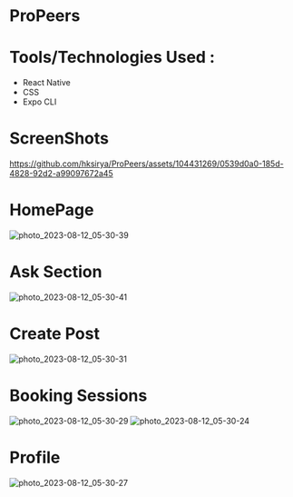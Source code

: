# ProPeers

# Tools/Technologies Used :
- React Native
- CSS 
- Expo CLI

# ScreenShots
https://github.com/hksirya/ProPeers/assets/104431269/0539d0a0-185d-4828-92d2-a99097672a45
# HomePage
![photo_2023-08-12_05-30-39](https://github.com/hksirya/ProPeers/assets/104431269/fd6499ad-c067-4905-8820-2af8853a491c)
# Ask Section
![photo_2023-08-12_05-30-41](https://github.com/hksirya/ProPeers/assets/104431269/521a1998-2b4c-4e5e-847a-0db477126842)
# Create Post 
![photo_2023-08-12_05-30-31](https://github.com/hksirya/ProPeers/assets/104431269/9ceca020-a21c-4359-876f-3304d8d15b02)
# Booking Sessions
![photo_2023-08-12_05-30-29](https://github.com/hksirya/ProPeers/assets/104431269/0612d14f-d5c0-43bc-9c6e-c12ed12d4a87)
![photo_2023-08-12_05-30-24](https://github.com/hksirya/ProPeers/assets/104431269/edf89848-098c-4731-89cd-afe35b1c9ca9)
# Profile
![photo_2023-08-12_05-30-27](https://github.com/hksirya/ProPeers/assets/104431269/f678246a-bf90-4f8e-b8ed-bab6c5bc7bab)
